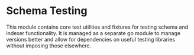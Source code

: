 # Schema Testing

This module contains core test utilities and fixtures for testing schema and indexer functionality. It is managed as a separate go module to manage versions better and allow for dependencies on useful testing libraries without imposing those
elsewhere.